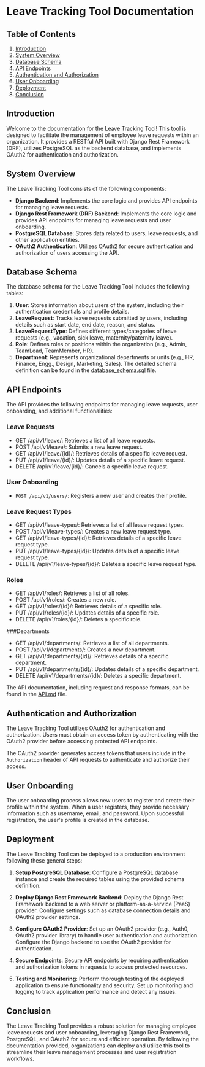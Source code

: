 # Leave Tracking Tool Documentation

## Table of Contents

1. [Introduction](#introduction)
2. [System Overview](#system-overview)
3. [Database Schema](#database-schema)
4. [API Endpoints](#api-endpoints)
5. [Authentication and Authorization](#authentication-and-authorization)
6. [User Onboarding](#user-onboarding)
7. [Deployment](#deployment)
8. [Conclusion](#conclusion)

## Introduction

Welcome to the documentation for the Leave Tracking Tool! This tool is designed to facilitate the management of employee leave requests within an organization. It provides a RESTful API built with Django Rest Framework (DRF), utilizes PostgreSQL as the backend database, and implements OAuth2 for authentication and authorization.

## System Overview

The Leave Tracking Tool consists of the following components:

- **Django Backend**: Implements the core logic and provides API endpoints for managing leave requests.
- **Django Rest Framework (DRF) Backend**: Implements the core logic and provides API endpoints for managing leave requests and user onboarding.
- **PostgreSQL Database**: Stores data related to users, leave requests, and other application entities.
- **OAuth2 Authentication**: Utilizes OAuth2 for secure authentication and authorization of users accessing the API.

## Database Schema

The database schema for the Leave Tracking Tool includes the following tables:

1. **User**: Stores information about users of the system, including their authentication credentials and profile details.
2. **LeaveRequest**: Tracks leave requests submitted by users, including details such as start date, end date, reason, and status.
3. **LeaveRequestType**: Defines different types/categories of leave requests (e.g., vacation, sick leave, maternity/paternity leave).
4. **Role**: Defines roles or positions within the organization (e.g., Admin, TeamLead, TeamMember, HR).
5. **Department**: Represents organizational departments or units (e.g., HR, Finance, Engg., Design, Marketing, Sales).
The detailed schema definition can be found in the [database_schema.sql](database_schema.sql) file.

## API Endpoints

The API provides the following endpoints for managing leave requests, user onboarding, and additional functionalities:

### Leave Requests

- GET /api/v1/leave/: Retrieves a list of all leave requests.
- POST /api/v1/leave/: Submits a new leave request.
- GET /api/v1/leave/{id}/: Retrieves details of a specific leave request.
- PUT /api/v1/leave/{id}/: Updates details of a specific leave request.
- DELETE /api/v1/leave/{id}/: Cancels a specific leave request.

### User Onboarding

- `POST /api/v1/users/`: Registers a new user and creates their profile.

### Leave Request Types

- GET /api/v1/leave-types/: Retrieves a list of all leave request types.
- POST /api/v1/leave-types/: Creates a new leave request type.
- GET /api/v1/leave-types/{id}/: Retrieves details of a specific leave request type.
- PUT /api/v1/leave-types/{id}/: Updates details of a specific leave request type.
- DELETE /api/v1/leave-types/{id}/: Deletes a specific leave request type.

### Roles

- GET /api/v1/roles/: Retrieves a list of all roles.
- POST /api/v1/roles/: Creates a new role.
- GET /api/v1/roles/{id}/: Retrieves details of a specific role.
- PUT /api/v1/roles/{id}/: Updates details of a specific role.
- DELETE /api/v1/roles/{id}/: Deletes a specific role.

###Departments

- GET /api/v1/departments/: Retrieves a list of all departments.
- POST /api/v1/departments/: Creates a new department.
- GET /api/v1/departments/{id}/: Retrieves details of a specific department.
- PUT /api/v1/departments/{id}/: Updates details of a specific department.
- DELETE /api/v1/departments/{id}/: Deletes a specific department.

The API documentation, including request and response formats, can be found in the [API.md](API.md) file.

## Authentication and Authorization

The Leave Tracking Tool utilizes OAuth2 for authentication and authorization. Users must obtain an access token by authenticating with the OAuth2 provider before accessing protected API endpoints.

The OAuth2 provider generates access tokens that users include in the `Authorization` header of API requests to authenticate and authorize their access.

## User Onboarding

The user onboarding process allows new users to register and create their profile within the system. When a user registers, they provide necessary information such as username, email, and password. Upon successful registration, the user's profile is created in the database.

## Deployment

The Leave Tracking Tool can be deployed to a production environment following these general steps:

1. **Setup PostgreSQL Database**: Configure a PostgreSQL database instance and create the required tables using the provided schema definition.

2. **Deploy Django Rest Framework Backend**: Deploy the Django Rest Framework backend to a web server or platform-as-a-service (PaaS) provider. Configure settings such as database connection details and OAuth2 provider settings.

3. **Configure OAuth2 Provider**: Set up an OAuth2 provider (e.g., Auth0, OAuth2 provider library) to handle user authentication and authorization. Configure the Django backend to use the OAuth2 provider for authentication.

4. **Secure Endpoints**: Secure API endpoints by requiring authentication and authorization tokens in requests to access protected resources.

5. **Testing and Monitoring**: Perform thorough testing of the deployed application to ensure functionality and security. Set up monitoring and logging to track application performance and detect any issues.

## Conclusion

The Leave Tracking Tool provides a robust solution for managing employee leave requests and user onboarding, leveraging Django Rest Framework, PostgreSQL, and OAuth2 for secure and efficient operation. By following the documentation provided, organizations can deploy and utilize this tool to streamline their leave management processes and user registration workflows.
